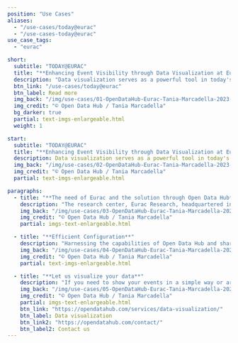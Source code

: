 ```yaml
---
position: "Use Cases"
aliases:
  - "/use-cases/today@eurac"
  - "/use-cases-today@eurac"
use_case_tags:
  - "eurac"

short:
  subtitle: "TODAY@EURAC"
  title: "**Enhancing Event Visibility through Data Visualization at Eurac**"
  description: "Data visualization serves as a powerful tool in today's data-driven world, enhancing comprehension and facilitating communication."
  btn_link: "/use-cases/today@eurac"
  btn_label: Read more
  img_back: "/img/use-cases/01-OpenDataHub-Eurac-Tania-Marcadella-2023-3199.jpg"
  img_credit: "© Open Data Hub / Tania Marcadella"
  bg_darker: true
  partial: text-imgs-enlargeable.html
  weight: 1

start:
  subtitle: "TODAY@EURAC"
  title: "**Enhancing Event Visibility through Data Visualization at Eurac**"
  description: Data visualization serves as a powerful tool in today's data-driven world, enhancing comprehension and facilitating communication.
  img_back: "/img/use-cases/02-OpenDataHub-Eurac-Tania-Marcadella-2023-3295.jpg"
  img_credit: "© Open Data Hub / Tania Marcadella"
  partial: text-imgs-enlargeable.html

paragraphs:
  - title: "**The need of Eurac and the solution through Open Data Hub**"
    description: "The research center, Eurac Research, headquartered in Bolzano, sought to improve the visibility and accessibility of events taking place within their facilities. To achieve this, it was decided to use data visualization by extending the Today@NOI web component, which initially displayed events at NOI, to events at Eurac. The Eurac-events are now displayed on a screen in the entrance hall in their own design."
    img_back: "/img/use-cases/03-OpenDataHub-Eurac-Tania-Marcadella-2023-3410.jpg"
    img_credit: "© Open Data Hub / Tania Marcadella"
    partial: imgs-text-enlargeable.html

  - title: "**Efficient Configuration**"
    description: "Harnessing the capabilities of Open Data Hub and sharing relevant data facilitated the effortless reconfiguration of a web component using standard APIs. This straightforward configuration tweak allowed for the display of events either at NOI or at Eurac. The adaptability showcased not only saved valuable time and resources but also emphasized the potential of Open Data Hub in streamlining configurations and meeting specific requirements with ease."
    img_back: "/img/use-cases/04-OpenDataHub-Eurac-Tania-Marcadella-2023-3313.jpg"
    img_credit: "© Open Data Hub / Tania Marcadella"
    partial: text-imgs-enlargeable.html

  - title: "**Let us visualize your data**"
    description: "If you need to show your events in a simple way or are generally interested in our Data Visualization service, do not hesitate to contact us."
    img_back: "/img/use-cases/05-OpenDataHub-Eurac-Tania-Marcadella-2023-3333.jpg"
    img_credit: "© Open Data Hub / Tania Marcadella"
    partial: imgs-text-enlargeable.html
    btn_link: "https://opendatahub.com/services/data-visualization/"
    btn_label: Data visualization
    btn_link2: "https://opendatahub.com/contact/"
    btn_label2: Contact us
---
```

